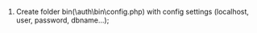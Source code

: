 1. Create folder bin(\auth\bin\config.php) with config settings (localhost, user, password, dbname...);
